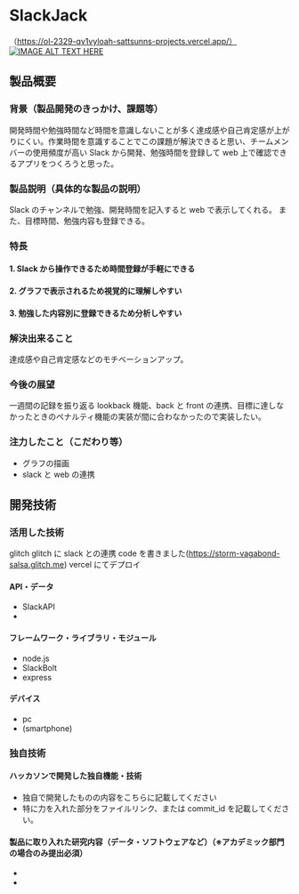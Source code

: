 # SlackJack

（https://ol-2329-qv1vyloah-sattsunns-projects.vercel.app/）
[![IMAGE ALT TEXT HERE](https://jphacks.com/wp-content/uploads/2023/07/JPHACKS2023_ogp.png)](https://youtu.be/r-rJG-_BIPg)

## 製品概要

### 背景（製品開発のきっかけ、課題等）

開発時間や勉強時間など時間を意識しないことが多く達成感や自己肯定感が上がりにくい。作業時間を意識することでこの課題が解決できると思い、チームメンバーの使用頻度が高い Slack から開発、勉強時間を登録して web 上で確認できるアプリをつくろうと思った。

### 製品説明（具体的な製品の説明）

Slack のチャンネルで勉強、開発時間を記入すると web で表示してくれる。
また、目標時間、勉強内容も登録できる。

### 特長

#### 1. Slack から操作できるため時間登録が手軽にできる

#### 2. グラフで表示されるため視覚的に理解しやすい

#### 3. 勉強した内容別に登録できるため分析しやすい

### 解決出来ること

達成感や自己肯定感などのモチベーションアップ。

### 今後の展望

一週間の記録を振り返る lookback 機能、back と front の連携、目標に達しなかったときのペナルティ機能の実装が間に合わなかったので実装したい。

### 注力したこと（こだわり等）

-   グラフの描画
-   slack と web の連携

## 開発技術

### 活用した技術

glitch
glitch に slack との連携 code を書きました(https://storm-vagabond-salsa.glitch.me)
vercel にてデプロイ

#### API・データ

-   SlackAPI
-

#### フレームワーク・ライブラリ・モジュール

-   node.js
-   SlackBolt
-   express

#### デバイス

-   pc
-   (smartphone)

### 独自技術

#### ハッカソンで開発した独自機能・技術

-   独自で開発したものの内容をこちらに記載してください
-   特に力を入れた部分をファイルリンク、または commit_id を記載してください。

#### 製品に取り入れた研究内容（データ・ソフトウェアなど）（※アカデミック部門の場合のみ提出必須）

-
-
